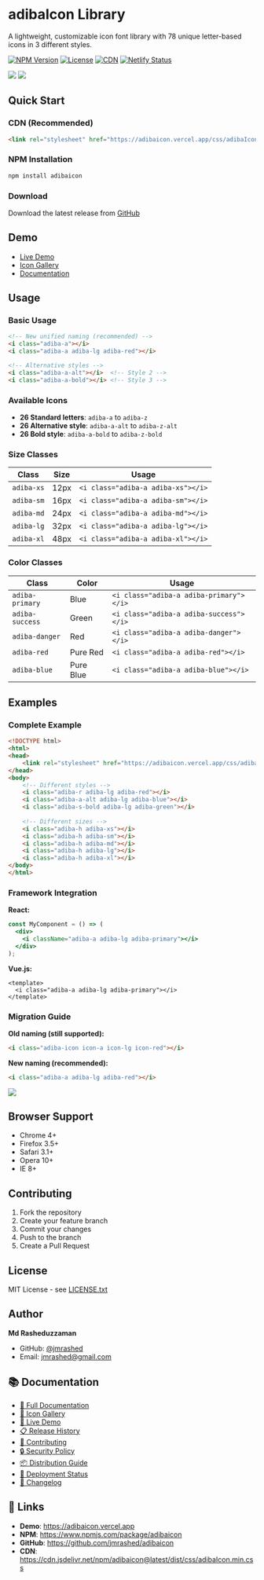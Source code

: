 # adibaIcon Library

A lightweight, customizable icon font library with 78 unique letter-based icons in 3 different styles.

[![NPM Version](https://img.shields.io/npm/v/adibaicon.svg)](https://www.npmjs.com/package/adibaicon)
[![License](https://img.shields.io/badge/license-MIT-blue.svg)](LICENSE.txt)
[![CDN](https://img.shields.io/badge/CDN-available-green.svg)](https://adibaicon.vercel.app/css/adibaIcon.css)
[![Netlify Status](https://api.netlify.com/api/v1/badges/30307367-b567-4475-ac00-eb417ef081c0/deploy-status)](https://app.netlify.com/sites/adibaicon/deploys)



<img src="./img/v1/Screenshot from 2023-08-30 01-44-35.png">

<img src="./img/v1/Screenshot from 2023-08-30 01-44-55.png">

## Quick Start

### CDN (Recommended)
```html
<link rel="stylesheet" href="https://adibaicon.vercel.app/css/adibaIcon.css">
```

### NPM Installation
```bash
npm install adibaicon
```

### Download
Download the latest release from [GitHub](https://github.com/jmrashed/adibaicon/releases)

## Demo
- [Live Demo](https://adibaicon.vercel.app)
- [Icon Gallery](https://adibaicon.vercel.app/icons.html)
- [Documentation](https://adibaicon.vercel.app/doc.html)


## Usage

### Basic Usage
```html
<!-- New unified naming (recommended) -->
<i class="adiba-a"></i>
<i class="adiba-a adiba-lg adiba-red"></i>

<!-- Alternative styles -->
<i class="adiba-a-alt"></i>  <!-- Style 2 -->
<i class="adiba-a-bold"></i> <!-- Style 3 -->
```

### Available Icons
- **26 Standard letters**: `adiba-a` to `adiba-z`
- **26 Alternative style**: `adiba-a-alt` to `adiba-z-alt`
- **26 Bold style**: `adiba-a-bold` to `adiba-z-bold`

### Size Classes
| Class | Size | Usage |
|-------|------| ------ |
| `adiba-xs` | 12px | `<i class="adiba-a adiba-xs"></i>` |
| `adiba-sm` | 16px | `<i class="adiba-a adiba-sm"></i>` |
| `adiba-md` | 24px | `<i class="adiba-a adiba-md"></i>` |
| `adiba-lg` | 32px | `<i class="adiba-a adiba-lg"></i>` |
| `adiba-xl` | 48px | `<i class="adiba-a adiba-xl"></i>` |

### Color Classes
| Class | Color | Usage |
|-------|-------| ------ |
| `adiba-primary` | Blue | `<i class="adiba-a adiba-primary"></i>` |
| `adiba-success` | Green | `<i class="adiba-a adiba-success"></i>` |
| `adiba-danger` | Red | `<i class="adiba-a adiba-danger"></i>` |
| `adiba-red` | Pure Red | `<i class="adiba-a adiba-red"></i>` |
| `adiba-blue` | Pure Blue | `<i class="adiba-a adiba-blue"></i>` |


## Examples

### Complete Example
```html
<!DOCTYPE html>
<html>
<head>
    <link rel="stylesheet" href="https://adibaicon.vercel.app/css/adibaIcon.css">
</head>
<body>
    <!-- Different styles -->
    <i class="adiba-r adiba-lg adiba-red"></i>
    <i class="adiba-a-alt adiba-lg adiba-blue"></i>
    <i class="adiba-s-bold adiba-lg adiba-green"></i>
    
    <!-- Different sizes -->
    <i class="adiba-h adiba-xs"></i>
    <i class="adiba-h adiba-sm"></i>
    <i class="adiba-h adiba-md"></i>
    <i class="adiba-h adiba-lg"></i>
    <i class="adiba-h adiba-xl"></i>
</body>
</html>
```

### Framework Integration

**React:**
```jsx
const MyComponent = () => (
  <div>
    <i className="adiba-a adiba-lg adiba-primary"></i>
  </div>
);
```

**Vue.js:**
```vue
<template>
  <i class="adiba-a adiba-lg adiba-primary"></i>
</template>
```

### Migration Guide

**Old naming (still supported):**
```html
<i class="adiba-icon icon-a icon-lg icon-red"></i>
```

**New naming (recommended):**
```html
<i class="adiba-a adiba-lg adiba-red"></i>
```

<img src="./img/demo.png">

## Browser Support
- Chrome 4+
- Firefox 3.5+
- Safari 3.1+
- Opera 10+
- IE 8+

## Contributing
1. Fork the repository
2. Create your feature branch
3. Commit your changes
4. Push to the branch
5. Create a Pull Request

## License
MIT License - see [LICENSE.txt](LICENSE.txt)

## Author
**Md Rasheduzzaman**
- GitHub: [@jmrashed](https://github.com/jmrashed)
- Email: jmrashed@gmail.com

## 📚 Documentation

- [📖 Full Documentation](docs/README.md)
- [🎨 Icon Gallery](https://adibaicon.vercel.app/icons.html)
- [🚀 Live Demo](https://adibaicon.vercel.app)
- [📋 Release History](docs/RELEASES.md)
- [🔧 Contributing](docs/CONTRIBUTING.md)
- [🔒 Security Policy](docs/SECURITY.md)
- [📦 Distribution Guide](docs/DISTRIBUTION.md)
- [🚀 Deployment Status](docs/DEPLOYMENT-STATUS.md)
- [📝 Changelog](docs/CHANGELOG.md)

## 🔗 Links

- **Demo**: https://adibaicon.vercel.app
- **NPM**: https://www.npmjs.com/package/adibaicon
- **GitHub**: https://github.com/jmrashed/adibaicon
- **CDN**: https://cdn.jsdelivr.net/npm/adibaicon@latest/dist/css/adibaIcon.min.css

